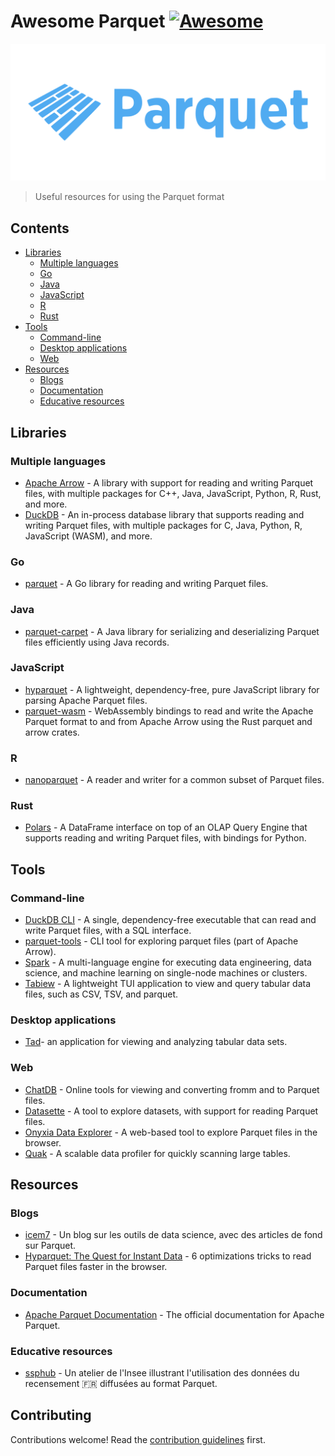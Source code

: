 # Awesome Parquet [![Awesome](https://awesome.re/badge.svg)](https://awesome.re)

[![Parquet Logo](assets/logo.svg)](https://parquet.apache.org/)

> Useful resources for using the Parquet format

## Contents

- [Libraries](#libraries)
  - [Multiple languages](#multiple-languages)
  - [Go](#go)
  - [Java](#java)
  - [JavaScript](#javascript)
  - [R](#r)
  - [Rust](#rust)
- [Tools](#tools)
  - [Command-line](#command-line)
  - [Desktop applications](#desktop-applications)
  - [Web](#web)
- [Resources](#resources)
  - [Blogs](#blogs)
  - [Documentation](#documentation)
  - [Educative resources](#educative-resources)

## Libraries

### Multiple languages

- [Apache Arrow](https://arrow.apache.org/docs) - A library with support for reading and writing Parquet files, with multiple packages for C++, Java, JavaScript, Python, R, Rust, and more.
- [DuckDB](https://duckdb.org/) - An in-process database library that supports reading and writing Parquet files, with multiple packages for C, Java, Python, R, JavaScript (WASM), and more.

### Go

- [parquet](https://github.com/parsyl/parquet) - A Go library for reading and writing Parquet files.

### Java

- [parquet-carpet](https://github.com/jerolba/parquet-carpet) - A Java library for serializing and deserializing Parquet files efficiently using Java records.

### JavaScript

- [hyparquet](https://github.com/hyparquet/hyparquet) - A lightweight, dependency-free, pure JavaScript library for parsing Apache Parquet files.
- [parquet-wasm](https://kylebarron.dev/parquet-wasm/) - WebAssembly bindings to read and write the Apache Parquet format to and from Apache Arrow using the Rust parquet and arrow crates.

### R

- [nanoparquet](https://nanoparquet.r-lib.org/) - A reader and writer for a common subset of Parquet files.

### Rust

- [Polars](https://github.com/pola-rs/polars) - A DataFrame interface on top of an OLAP Query Engine that supports reading and writing Parquet files, with bindings for Python.

## Tools

### Command-line

- [DuckDB CLI](https://duckdb.org/docs/stable/clients/cli/overview.html) - A single, dependency-free executable that can read and write Parquet files, with a SQL interface.
- [parquet-tools](https://pypi.org/project/parquet-tools/) - CLI tool for exploring parquet files (part of Apache Arrow).
- [Spark](https://spark.apache.org/) - A multi-language engine for executing data engineering, data science, and machine learning on single-node machines or clusters.
- [Tabiew](https://github.com/shshemi/tabiew) - A lightweight TUI application to view and query tabular data files, such as CSV, TSV, and parquet.

### Desktop applications

- [Tad](https://github.com/antonycourtney/tad)- an application for viewing and analyzing tabular data sets.

### Web

- [ChatDB](https://www.chatdb.ai/tools) - Online tools for viewing and converting fromm and to Parquet files.
- [Datasette](https://lite.datasette.io/) - A tool to explore datasets, with support for reading Parquet files.
- [Onyxia Data Explorer](https://datalab.sspcloud.fr/data-explorer) - A web-based tool to explore Parquet files in the browser.
- [Quak](https://manzt.github.io/quak) - A scalable data profiler for quickly scanning large tables.

## Resources

### Blogs

- [icem7](https://www.icem7.fr/category/outils/parquet/) - Un blog sur les outils de data science, avec des articles de fond sur Parquet.
- [Hyparquet: The Quest for Instant Data](https://blog.hyperparam.app/2025/07/24/quest-for-instant-data/) - 6 optimizations tricks to read Parquet files faster in the browser.

### Documentation

- [Apache Parquet Documentation](https://parquet.apache.org/docs/) - The official documentation for Apache Parquet.

### Educative resources

- [ssphub](https://ssphub.github.io/ssphub-ateliers-parquet/) - Un atelier de l'Insee illustrant l'utilisation des données du recensement 🇫🇷 diffusées au format Parquet.

## Contributing

Contributions welcome! Read the [contribution guidelines](contributing.md) first.
